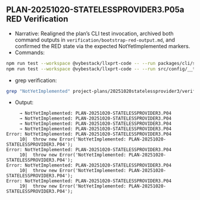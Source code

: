 ## PLAN-20251020-STATELESSPROVIDER3.P05a RED Verification

- Narrative: Realigned the plan’s CLI test invocation, archived both command outputs in `verification/bootstrap-red-output.md`, and confirmed the RED state via the expected NotYetImplemented markers.
- Commands:

```bash
npm run test --workspace @vybestack/llxprt-code -- --run packages/cli/src/config/__tests__/profileBootstrap.test.ts
npm run test --workspace @vybestack/llxprt-code -- --run src/config/__tests__/profileBootstrap.test.ts
```

- grep verification:

```bash
grep "NotYetImplemented" project-plans/20251020statelessprovider3/verification/bootstrap-red-output.md
```

- Output:

```text
     → NotYetImplemented: PLAN-20251020-STATELESSPROVIDER3.P04
     → NotYetImplemented: PLAN-20251020-STATELESSPROVIDER3.P04
     → NotYetImplemented: PLAN-20251020-STATELESSPROVIDER3.P04
     → NotYetImplemented: PLAN-20251020-STATELESSPROVIDER3.P04
Error: NotYetImplemented: PLAN-20251020-STATELESSPROVIDER3.P04
     10|  throw new Error('NotYetImplemented: PLAN-20251020-STATELESSPROVIDER3.P04');
Error: NotYetImplemented: PLAN-20251020-STATELESSPROVIDER3.P04
     10|  throw new Error('NotYetImplemented: PLAN-20251020-STATELESSPROVIDER3.P04');
Error: NotYetImplemented: PLAN-20251020-STATELESSPROVIDER3.P04
     10|  throw new Error('NotYetImplemented: PLAN-20251020-STATELESSPROVIDER3.P04');
Error: NotYetImplemented: PLAN-20251020-STATELESSPROVIDER3.P04
     19|  throw new Error('NotYetImplemented: PLAN-20251020-STATELESSPROVIDER3.P04');
```
